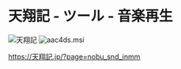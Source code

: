 # 天翔記 - ツール - 音楽再生

![天翔記](https://img.shields.io/badge/天翔記-with_PK-6479ff.svg)
![aac4ds.msi](https://img.shields.io/badge/aac4ds.msi-0.0.0.0-6479ff.svg)

https://天翔記.jp/?page=nobu_snd_inmm